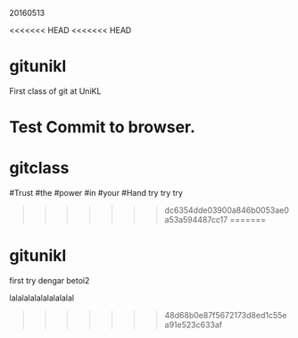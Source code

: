 20160513


<<<<<<< HEAD
<<<<<<< HEAD
# gitunikl
First class of git at UniKL

Test Commit to browser.
=======
# gitclass
#Trust
#the
#power
#in
#your
#Hand
try try try
>>>>>>> dc6354dde03900a846b0053ae0a53a594487cc17
=======
# gitunikl

first try dengar betoi2

lalalalalalalalalalal

 
>>>>>>> 48d68b0e87f5672173d8ed1c55ea91e523c633af
